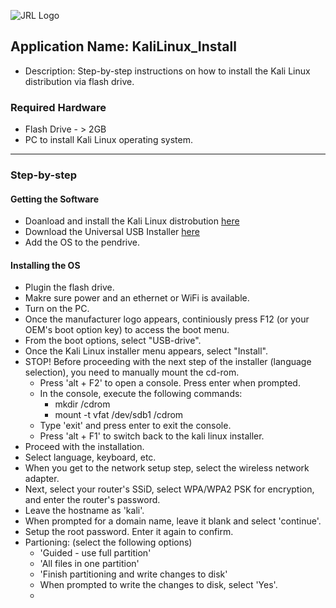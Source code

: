 ![JRL Logo](http://jimmyloforti.com/_common/images/jrl_logo2.png)

## Application Name: KaliLinux_Install ##

* Description: Step-by-step instructions on how to install the Kali Linux distribution via flash drive.

### Required Hardware ###

* Flash Drive - > 2GB
* PC to install Kali Linux operating system.

-----------------------------------------------------------------------------------------------

### Step-by-step ###

#### Getting the Software ####

* Doanload and install the Kali Linux distrobution [here](https://www.kali.org/downloads/)
* Download the Universal USB Installer [here](https://www.pendrivelinux.com/universal-usb-installer-easy-as-1-2-3/)
* Add the OS to the pendrive.

#### Installing the OS ####

* Plugin the flash drive.
* Makre sure power and an ethernet or WiFi is available.
* Turn on the PC.
* Once the manufacturer logo appears, continiously press F12 (or your OEM's boot option key) to access the boot menu.
* From the boot options, select "USB-drive".
* Once the Kali Linux installer menu appears, select "Install".
* STOP!  Before proceeding with the next step of the installer (language selection), you need to manually mount the cd-rom.
  * Press 'alt + F2' to open a console.  Press enter when prompted.
  * In the console, execute the following commands:
    * mkdir /cdrom
    * mount -t vfat /dev/sdb1 /cdrom
  * Type 'exit' and press enter to exit the console.
  * Press 'alt + F1' to switch back to the kali linux installer.
* Proceed with the installation.
* Select language, keyboard, etc.
* When you get to the network setup step, select the wireless network adapter.
* Next, select your router's SSiD, select WPA/WPA2 PSK for encryption, and enter the router's password.
* Leave the hostname as 'kali'.
* When prompted for a domain name, leave it blank and select 'continue'.
* Setup the root password. Enter it again to confirm.
* Partioning: (select the following options)
  * 'Guided - use full partition'
  * 'All files in one partition'
  * 'Finish partitioning and write changes to disk'
  * When prompted to write the changes to disk, select 'Yes'.
  * 
  
  

